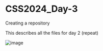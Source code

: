 # CSS2024_Day-3
Creating a repository

This describes all the files for day 2 (repeat)

![image](https://github.com/KWelman/CSS2024_Day-3/assets/157990731/aa07d7f8-91e7-42ae-9236-1d1d90bf3814)

